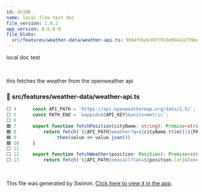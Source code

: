 ```yaml
---
id: dx106
name: local flow test doc
file_version: 1.0.2
app_version: 0.6.6-0
file_blobs:
  src/features/weather-data/weather-api.ts: 9564fdadc897f81bd5b42a739ee00155d7c46e21
---
```


local doc test

<br/>

this fetches the weather from the openweather api
<!-- NOTE-swimm-snippet: the lines below link your snippet to Swimm -->
### 📄 src/features/weather-data/weather-api.ts
```typescript
⬜ 4      const API_PATH = `https://api.openweathermap.org/data/2.5/`;
⬜ 5      const PATH_END = `&appid=${API_KEY}&units=metric`;
⬜ 6      
🟩 7      export function fetchPosition(cityName: string): Promise<string> {
🟩 8          return fetch(`${API_PATH}weather?q=${cityName.trim()}${PATH_END}`)
🟩 9              .then(value => value.json())
🟩 10     }
⬜ 11     
⬜ 12     export function fetchWeather(position: Position): Promise<string> {
⬜ 13         return fetch(`${API_PATH}onecall?lat=${position.lat}&lon=${position.long}${PATH_END}`)
```

<br/>

This file was generated by Swimm. [Click here to view it in the app](https://swimm.io/link?l=c3dpbW0lM0ElMkYlMkZyZXBvcyUyRloybDBhSFZpSlROQkpUTkJjM1J2YTJVdGQyVmhkR2hsY2lVelFTVXpRVUZrWkdsbFEyOW9aVzQlM0QlMkZkb2NzJTJGZHgxMDY=).
